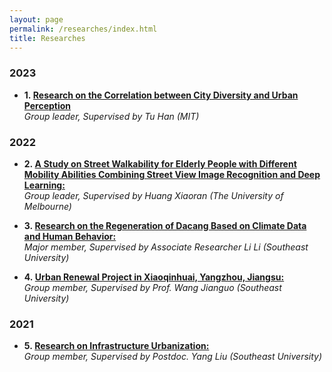 ```yaml
---
layout: page
permalink: /researches/index.html
title: Researches
---
```



### 2023

- **1.&nbsp;[Research on the Correlation between City Diversity and Urban Perception](https://caihanlin.com/blogs/team2023)**<br>
  *Group leader, Supervised by Tu Han (MIT)*

### 2022

- **2.&nbsp;[A Study on Street Walkability for Elderly People with Different Mobility Abilities Combining Street View Image Recognition and Deep Learning:](https://caihanlin.com/blogs/team2023)**<br>
  *Group leader, Supervised by Huang Xiaoran (The University of Melbourne)*

- **3.&nbsp;[Research on the Regeneration of Dacang Based on Climate Data and Human Behavior:](https://caihanlin.com/blogs/team2023)**<br>
  *Major member, Supervised by Associate Researcher Li Li (Southeast University)*

- **4.&nbsp;[Urban Renewal Project in Xiaoqinhuai, Yangzhou, Jiangsu:](https://caihanlin.com/blogs/team2023)**<br>
  *Group member, Supervised by Prof. Wang Jianguo (Southeast University)*

### 2021

- **5.&nbsp;[Research on Infrastructure Urbanization:](https://caihanlin.com/blogs/team2023)**<br>
  *Group member, Supervised by Postdoc. Yang Liu (Southeast University)*

<br>

